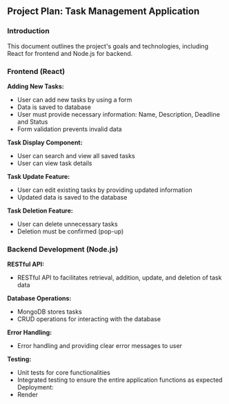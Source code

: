 ## Project Plan: Task Management Application

### Introduction

This document outlines the project's goals and technologies, including React for frontend and Node.js for backend.

### Frontend (React)
**Adding New Tasks:**
- User can add new tasks by using a form
- Data is saved to database
- User must provide necessary information: Name, Description, Deadline and Status
- Form validation prevents invalid data
  
**Task Display Component:**
- User can search and view all saved tasks
- User can view task details

**Task Update Feature:**
- User can edit existing tasks by providing updated information
- Updated data is saved to the database

**Task Deletion Feature:**
- User can delete unnecessary tasks
- Deletion must be confirmed (pop-up)

### Backend Development (Node.js)
**RESTful API:**
- RESTful API to facilitates retrieval, addition, update, and deletion of task data

**Database Operations:**
- MongoDB stores tasks
- CRUD operations for interacting with the database

**Error Handling:**
- Error handling and providing clear error messages to user

**Testing:**
- Unit tests for core functionalities
- Integrated testing to ensure the entire application functions as expected
Deployment:
- Render
